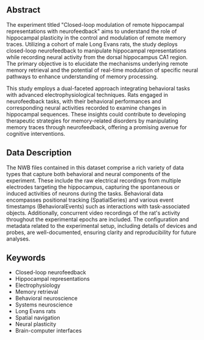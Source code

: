 ## Abstract

The experiment titled "Closed-loop modulation of remote hippocampal representations with neurofeedback" aims to understand the role of hippocampal plasticity in the control and modulation of remote memory traces. Utilizing a cohort of male Long Evans rats, the study deploys closed-loop neurofeedback to manipulate hippocampal representations while recording neural activity from the dorsal hippocampus CA1 region. The primary objective is to elucidate the mechanisms underlying remote memory retrieval and the potential of real-time modulation of specific neural pathways to enhance understanding of memory processing.

This study employs a dual-faceted approach integrating behavioral tasks with advanced electrophysiological techniques. Rats engaged in neurofeedback tasks, with their behavioral performances and corresponding neural activities recorded to examine changes in hippocampal sequences. These insights could contribute to developing therapeutic strategies for memory-related disorders by manipulating memory traces through neurofeedback, offering a promising avenue for cognitive interventions.

## Data Description

The NWB files contained in this dataset comprise a rich variety of data types that capture both behavioral and neural components of the experiment. These include the raw electrical recordings from multiple electrodes targeting the hippocampus, capturing the spontaneous or induced activities of neurons during the tasks. Behavioral data encompasses positional tracking (SpatialSeries) and various event timestamps (BehavioralEvents) such as interactions with task-associated objects. Additionally, concurrent video recordings of the rat's activity throughout the experimental epochs are included. The configuration and metadata related to the experimental setup, including details of devices and probes, are well-documented, ensuring clarity and reproducibility for future analyses.

## Keywords

- Closed-loop neurofeedback
- Hippocampal representations
- Electrophysiology
- Memory retrieval
- Behavioral neuroscience
- Systems neuroscience
- Long Evans rats
- Spatial navigation
- Neural plasticity
- Brain-computer interfaces